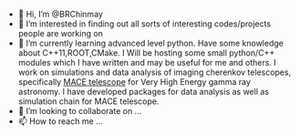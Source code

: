 - 👋 Hi, I’m @BRChinmay
- 👀 I’m interested in finding out all sorts of interesting codes/projects people are working on
- 🌱 I’m currently learning advanced level python. Have some knowledge about C++11,ROOT,CMake.
     I Will be hosting some small python/C++ modules which I have written and may be useful for me and others.
     I work on simulations and data analysis of imaging cherenkov telescopes, specifically 
     [MACE telescope](https://en.wikipedia.org/wiki/Major_Atmospheric_Cerenkov_Experiment_Telescope) for Very
     High Energy gamma ray astronomy. I have developed packages for data analysis as well as simulation chain
     for MACE telescope.   
- 💞️ I’m looking to collaborate on ...
- 📫 How to reach me ...

<!---
BRChinmay/BRChinmay is a ✨ special ✨ repository because its `README.md` (this file) appears on your GitHub profile.
You can click the Preview link to take a look at your changes.
--->

